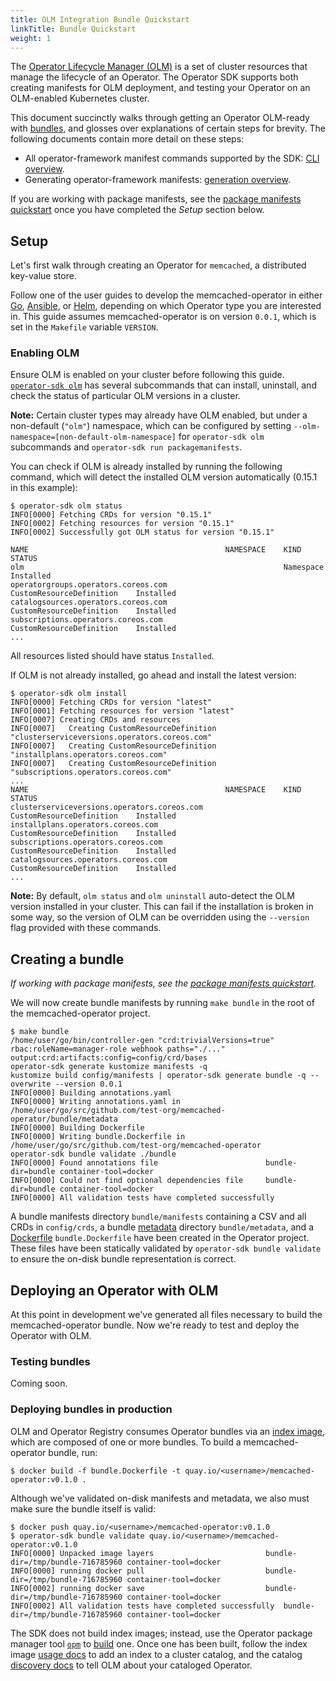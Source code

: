 ```yaml
---
title: OLM Integration Bundle Quickstart
linkTitle: Bundle Quickstart
weight: 1
---
```


The [Operator Lifecycle Manager (OLM)][olm] is a set of cluster resources that manage the lifecycle of an Operator.
The Operator SDK supports both creating manifests for OLM deployment, and testing your Operator on an OLM-enabled
Kubernetes cluster.

This document succinctly walks through getting an Operator OLM-ready with [bundles][bundle], and glosses over
explanations of certain steps for brevity. The following documents contain more detail on these steps:
- All operator-framework manifest commands supported by the SDK: [CLI overview][doc-cli-overview].
- Generating operator-framework manifests: [generation overview][doc-olm-generate].

If you are working with package manifests, see the [package manifests quickstart][quickstart-package-manifests]
once you have completed the *Setup* section below.

## Setup

Let's first walk through creating an Operator for `memcached`, a distributed key-value store.

Follow one of the user guides to develop the memcached-operator in either [Go][sdk-user-guide-go],
[Ansible][sdk-user-guide-ansible], or [Helm][sdk-user-guide-helm], depending on which Operator type you are interested in.
This guide assumes memcached-operator is on version `0.0.1`, which is set in the `Makefile` variable `VERSION`.

### Enabling OLM

Ensure OLM is enabled on your cluster before following this guide. [`operator-sdk olm`][cli-olm]
has several subcommands that can install, uninstall, and check the status of particular OLM versions in a cluster.

**Note:** Certain cluster types may already have OLM enabled, but under a non-default (`"olm"`) namespace,
which can be configured by setting `--olm-namespace=[non-default-olm-namespace]` for `operator-sdk olm` subcommands
and `operator-sdk run packagemanifests`.

You can check if OLM is already installed by running the following command,
which will detect the installed OLM version automatically (0.15.1 in this example):

```console
$ operator-sdk olm status
INFO[0000] Fetching CRDs for version "0.15.1"
INFO[0002] Fetching resources for version "0.15.1"
INFO[0002] Successfully got OLM status for version "0.15.1"

NAME                                            NAMESPACE    KIND                        STATUS
olm                                                          Namespace                   Installed
operatorgroups.operators.coreos.com                          CustomResourceDefinition    Installed
catalogsources.operators.coreos.com                          CustomResourceDefinition    Installed
subscriptions.operators.coreos.com                           CustomResourceDefinition    Installed
...
```

All resources listed should have status `Installed`.

If OLM is not already installed, go ahead and install the latest version:

```console
$ operator-sdk olm install
INFO[0000] Fetching CRDs for version "latest"
INFO[0001] Fetching resources for version "latest"
INFO[0007] Creating CRDs and resources
INFO[0007]   Creating CustomResourceDefinition "clusterserviceversions.operators.coreos.com"
INFO[0007]   Creating CustomResourceDefinition "installplans.operators.coreos.com"
INFO[0007]   Creating CustomResourceDefinition "subscriptions.operators.coreos.com"
...
NAME                                            NAMESPACE    KIND                        STATUS
clusterserviceversions.operators.coreos.com                  CustomResourceDefinition    Installed
installplans.operators.coreos.com                            CustomResourceDefinition    Installed
subscriptions.operators.coreos.com                           CustomResourceDefinition    Installed
catalogsources.operators.coreos.com                          CustomResourceDefinition    Installed
...
```

**Note:** By default, `olm status` and `olm uninstall` auto-detect the OLM version installed in your cluster.
This can fail if the installation is broken in some way, so the version of OLM can be overridden using the
`--version` flag provided with these commands.

## Creating a bundle

_If working with package manifests, see the [package manifests quickstart][quickstart-package-manifests]._

We will now create bundle manifests by running `make bundle` in the root of the memcached-operator project.

```console
$ make bundle
/home/user/go/bin/controller-gen "crd:trivialVersions=true" rbac:roleName=manager-role webhook paths="./..." output:crd:artifacts:config=config/crd/bases
operator-sdk generate kustomize manifests -q
kustomize build config/manifests | operator-sdk generate bundle -q --overwrite --version 0.0.1  
INFO[0000] Building annotations.yaml                    
INFO[0000] Writing annotations.yaml in /home/user/go/src/github.com/test-org/memcached-operator/bundle/metadata
INFO[0000] Building Dockerfile                          
INFO[0000] Writing bundle.Dockerfile in /home/user/go/src/github.com/test-org/memcached-operator
operator-sdk bundle validate ./bundle
INFO[0000] Found annotations file                        bundle-dir=bundle container-tool=docker
INFO[0000] Could not find optional dependencies file     bundle-dir=bundle container-tool=docker
INFO[0000] All validation tests have completed successfully
```

A bundle manifests directory `bundle/manifests` containing a CSV and all CRDs in `config/crds`, a bundle
[metadata][bundle-metadata] directory `bundle/metadata`, and a [Dockerfile][bundle-dockerfile] `bundle.Dockerfile`
have been created in the Operator project. These files have been statically validated by
`operator-sdk bundle validate` to ensure the on-disk bundle representation is correct.

## Deploying an Operator with OLM

At this point in development we've generated all files necessary to build the memcached-operator bundle.
Now we're ready to test and deploy the Operator with OLM.

### Testing bundles

<!-- TODO(jmrodri): `run bundle` usage here -->
<!-- TODO(jmccormick2001): add `scorecard` usage here -->
<!-- TODO(rashmigottipati): `run bundle-upgrade` usage here -->
Coming soon.

### Deploying bundles in production

OLM and Operator Registry consumes Operator bundles via an [index image][index-image],
which are composed of one or more bundles. To build a memcached-operator bundle, run:

```console
$ docker build -f bundle.Dockerfile -t quay.io/<username>/memcached-operator:v0.1.0 .
```

Although we've validated on-disk manifests and metadata, we also must make sure the bundle itself is valid:

```console
$ docker push quay.io/<username>/memcached-operator:v0.1.0
$ operator-sdk bundle validate quay.io/<username>/memcached-operator:v0.1.0
INFO[0000] Unpacked image layers                         bundle-dir=/tmp/bundle-716785960 container-tool=docker
INFO[0000] running docker pull                           bundle-dir=/tmp/bundle-716785960 container-tool=docker
INFO[0002] running docker save                           bundle-dir=/tmp/bundle-716785960 container-tool=docker
INFO[0002] All validation tests have completed successfully  bundle-dir=/tmp/bundle-716785960 container-tool=docker
```

The SDK does not build index images; instead, use the Operator package manager tool [`opm`][opm] to
[build][doc-index-build] one. Once one has been built, follow the index image [usage docs][doc-olm-index]
to add an index to a cluster catalog, and the catalog [discovery docs][doc-olm-discovery] to tell OLM
about your cataloged Operator.


[sdk-user-guide-go]:/docs/building-operators/golang/quickstart
[sdk-user-guide-ansible]:/docs/building-operators/ansible/quickstart
[sdk-user-guide-helm]:/docs/building-operators/helm/quickstart
[quickstart-package-manifests]:/docs/olm-integration/quickstart-package-manifests
[olm]:https://github.com/operator-framework/operator-lifecycle-manager/
[bundle]:https://github.com/operator-framework/operator-registry/blob/v1.12.6/docs/design/operator-bundle.md
[bundle-metadata]:https://github.com/operator-framework/operator-registry/blob/v1.12.6/docs/design/operator-bundle.md#bundle-annotations
[bundle-dockerfile]:https://github.com/operator-framework/operator-registry/blob/v1.12.6/docs/design/operator-bundle.md#bundle-dockerfile
[cli-olm]:/docs/cli/operator-sdk_olm
[doc-cli-overview]:/docs/olm-integration/cli-overview
[doc-olm-generate]:/docs/olm-integration/generation
[opm]:https://github.com/operator-framework/operator-registry/blob/master/docs/design/opm-tooling.md
[index-image]:https://github.com/operator-framework/operator-registry/blob/master/docs/design/opm-tooling.md#index
[doc-index-build]:https://github.com/operator-framework/operator-registry#building-an-index-of-operators-using-opm
[doc-olm-index]:https://github.com/operator-framework/operator-registry#using-the-index-with-operator-lifecycle-manager
[doc-olm-discovery]:https://github.com/operator-framework/operator-lifecycle-manager/#discovery-catalogs-and-automated-upgrades
